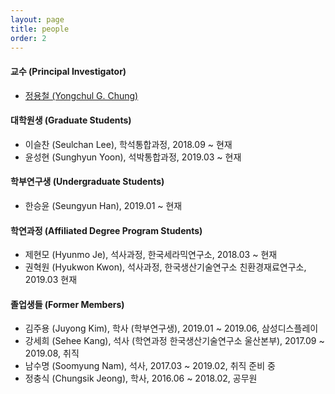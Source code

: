 ```yaml
---
layout: page
title: people
order: 2
---
```

#### 교수 (Principal Investigator)
- [정용철 (Yongchul G. Chung)](http://gregchung.github.io/professor/)

#### 대학원생 (Graduate Students)
- 이슬찬 (Seulchan Lee), 학석통합과정, 2018.09 ~ 현재
- 윤성현 (Sunghyun Yoon), 석박통합과정, 2019.03 ~ 현재

#### 학부연구생 (Undergraduate Students)
- 한승윤 (Seungyun Han), 2019.01 ~ 현재

#### 학연과정 (Affiliated Degree Program Students)
- 제현모 (Hyunmo Je), 석사과정, 한국세라믹연구소, 2018.03 ~ 현재
- 권혁원 (Hyukwon Kwon), 석사과정, 한국생산기술연구소 친환경재료연구소, 2019.03 현재

#### 졸업생들 (Former Members)
- 김주용 (Juyong Kim), 학사 (학부연구생), 2019.01 ~ 2019.06, 삼성디스플레이
- 강세희 (Sehee Kang), 석사 (학연과정 한국생산기술연구소 울산본부), 2017.09 ~ 2019.08, 취직
- 남수명 (Soomyung Nam), 석사, 2017.03 ~ 2019.02, 취직 준비 중
- 정충식 (Chungsik Jeong), 학사, 2016.06 ~ 2018.02, 공무원
